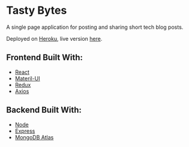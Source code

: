 # Tasty Bytes

A single page application for posting and sharing short tech blog posts.

Deployed on [Heroku](https://www.heroku.com/), live version [here](https://tastybytes.herokuapp.com/).

## Frontend Built With:
- [React](https://reactjs.org/)
- [Materil-UI](https://material-ui.com/)
- [Redux](https://redux.js.org/)
- [Axios](https://github.com/axios/axios)

## Backend Built With:
- [Node](https://nodejs.org/en/)
- [Express](https://expressjs.com/)
- [MongoDB Atlas](https://www.mongodb.com/cloud/atlas)

